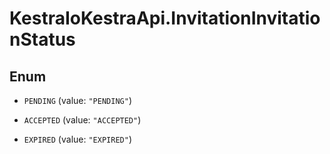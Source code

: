 # KestraIoKestraApi.InvitationInvitationStatus

## Enum


* `PENDING` (value: `"PENDING"`)

* `ACCEPTED` (value: `"ACCEPTED"`)

* `EXPIRED` (value: `"EXPIRED"`)



